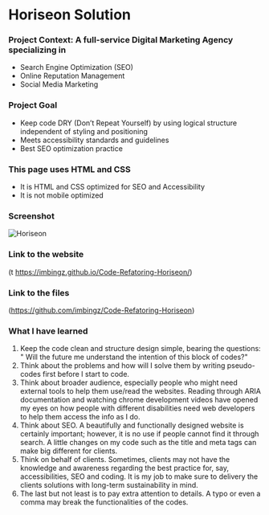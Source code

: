 # Horiseon Solution

### Project Context: A full-service Digital Marketing Agency specializing in 
* Search Engine Optimization (SEO)
* Online Reputation Management
* Social Media Marketing


### Project Goal
* Keep code DRY (Don’t Repeat Yourself) by using logical structure independent of styling and positioning 
* Meets accessibility standards and guidelines 
* Best SEO optimization practice 


### This page uses HTML and CSS
* It is HTML and CSS optimized for SEO and Accessibility 
* It is not mobile optimized

### Screenshot 

![Horiseon](/screenshot.png)

### Link to the website
(t https://imbingz.github.io/Code-Refatoring-Horiseon/)

### Link to the files
(https://github.com/imbingz/Code-Refatoring-Horiseon)

### What I have learned
  1. Keep the code clean and structure design simple, bearing the questions: " Will the future me understand the intention of this block of codes?" 
  1.  Think about the problems and how will I solve them by writing pseudo-codes first before I start to code. 
  1. Think about broader audience, especially people who might need external tools to help them use/read the websites. Reading through ARIA documentation and watching chrome development videos have opened my eyes on how people with different disabilities need web developers to help them access the info as I do. 
  1. Think about SEO. A beautifully and functionally designed website is certainly important; however, it is no use if people cannot find it through search. A little changes on my code such as the title and meta tags can make big different for clients. 
  1. Think on behalf of clients. Sometimes, clients may not have the knowledge and awareness regarding the best practice for, say, accessibilities, SEO and coding. It is my job to make sure to delivery the clients solutions with long-term sustainability in mind. 
  1. The last but not least is to pay extra attention to details. A typo or even a comma may break the functionalities of the codes. 